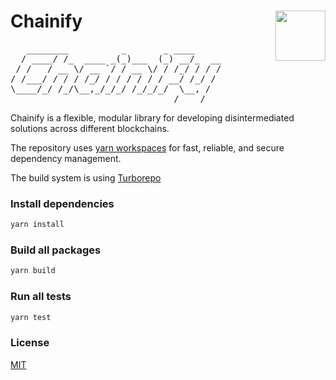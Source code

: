 # Chainify <img align="right" src="https://raw.githubusercontent.com/liquality/chainabstractionlayer/master/liquality-logo.png" height="80px" />

<pre>
   ________          _       _ ____     
  / ____/ /_  ____ _(_)___  (_) __/_  __
 / /   / __ \/ __ `/ / __ \/ / /_/ / / /
/ /___/ / / / /_/ / / / / / / __/ /_/ / 
\____/_/ /_/\__,_/_/_/ /_/_/_/  \__, /  
                               /____/   
</pre>
                               
Chainify is a flexible, modular library for developing disintermediated solutions across different blockchains.

The repository uses [yarn workspaces](https://yarnpkg.com/features/workspaces) for fast, reliable, and secure dependency management.

The build system is using [Turborepo](https://turborepo.org/)

### Install dependencies
```bash
yarn install
```

### Build all packages
```bash
yarn build
```

### Run all tests
```bash 
yarn test
```

### License
[MIT](./LICENSE.md)
